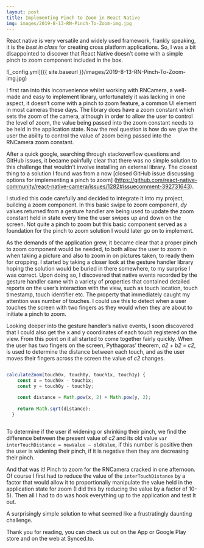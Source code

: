 ```yaml
---
layout: post
title: Implementing Pinch to Zoom in React Native
img: images/2019-8-13-RN-Pinch-To-Zoom-img.jpg
---
```


React native is very versatile and widely used framework, frankly speaking, it is the *best in class* for creating cross platform applications. So, I was a bit disappointed to discover that React Native doesn’t come with a simple pinch to zoom component included in the box.

![_config.yml]({{ site.baseurl }}/images/2019-8-13-RN-Pinch-To-Zoom-img.jpg)

I first ran into this inconvenience whilst working with RNCamera, a well-made and easy to implement library, unfortunately it was lacking in one aspect, it doesn’t come with a pinch to zoom feature, a common UI element in most cameras these days. The library does have a zoom constant which sets the zoom of the camera, although in order to allow the user to control the level of zoom, the value being passed into the zoom constant needs to be held in the application state. Now the real question is how do we give the user the ability to control the value of zoom being passed into the RNCamera zoom constant.

After a quick google, searching through stackoverflow questions and GitHub issues, it became painfully clear that there was no simple solution to this challenge that wouldn’t involve installing an external library. The closest thing to a solution I found was from a now [closed GitHub issue discussing options for implementing a pinch to zoom] (https://github.com/react-native-community/react-native-camera/issues/1282#issuecomment-392731643).

I studied this code carefully and decided to integrate it into my project, building a zoom component. In this basic swipe to zoom component, *dy* values returned from a gesture handler are being used to update the zoom constant held in state every time the user swipes up and down on the screen. Not quite a pinch to zoom but this basic component served as a foundation for the pinch to zoom solution I would later go on to implement.

As the demands of the application grew, it became clear that a proper pinch to zoom component would be needed, to both allow the user to zoom in when taking a picture and also to zoom in on pictures taken, to ready them for cropping. I started by taking a closer look at the gesture handler library hoping the solution would be buried in there somewhere, to my surprise I was correct. Upon doing so, I discovered that native events recorded by the gesture handler came with a variety of properties that contained detailed reports on the user’s interaction with the view, such as touch location, touch timestamp, touch identifier etc. The property that immediately caught my attention was number of touches. I could use this to detect when a user touches the screen with two fingers as they would when they are about to initiate a pinch to zoom. 

Looking deeper into the gesture handler’s native events, I soon discovered that I could also get the x and y coordinates of each touch registered on the view. From this point on it all started to come together fairly quickly. When the user has two fingers on the screen, Pythagoras’ theorem, *a2 + b2 = c2*, is used to determine the distance between each touch, and as the user moves their fingers across the screen the value of *c2* changes. 


```javascript

calculateZoom(touch0x, touch0y, touch1x, touch1y) {
    const x = touch0x - touch1x;
    const y = touch0y - touch1y;

    const distance = Math.pow(x, 2) + Math.pow(y, 2);
    
    return Math.sqrt(distance);
  }
  
```

To determine if the user if widening or shrinking their pinch, we find the difference between the present value of *c2* and its old value `var interTouchDistance = newValue – oldValue`, if this number is positive then the user is widening their pinch, if it is negative then they are decreasing their pinch. 

And that was it! Pinch to zoom for the RNCamera cracked in one afternoon. Of course I first had to reduce the value of the `interTouchDistance` by a factor that would allow it to proportionally manipulate the value held in the application state for zoom (I did this by reducing the value by a factor of 10-5). Then all I had to do was hook everything up to the application and test It out. 

A surprisingly simple solution to what seemed like a frustratingly daunting challenge.

Thank you for reading, you can check us out on the App or Google Play store and on the web at Synced.to.
